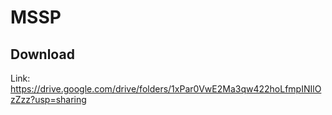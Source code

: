 # MSSP

## Download

Link: https://drive.google.com/drive/folders/1xPar0VwE2Ma3qw422hoLfmpINIlOzZzz?usp=sharing

